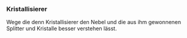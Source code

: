 ### Kristallisierer

Wege die denn Kristallisierer den Nebel und die aus ihm gewonnenen Splitter und Kristalle besser verstehen lässt.
